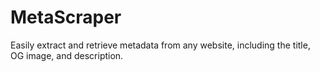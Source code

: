 # MetaScraper
Easily extract and retrieve metadata from any website, including the title, OG image, and description.
